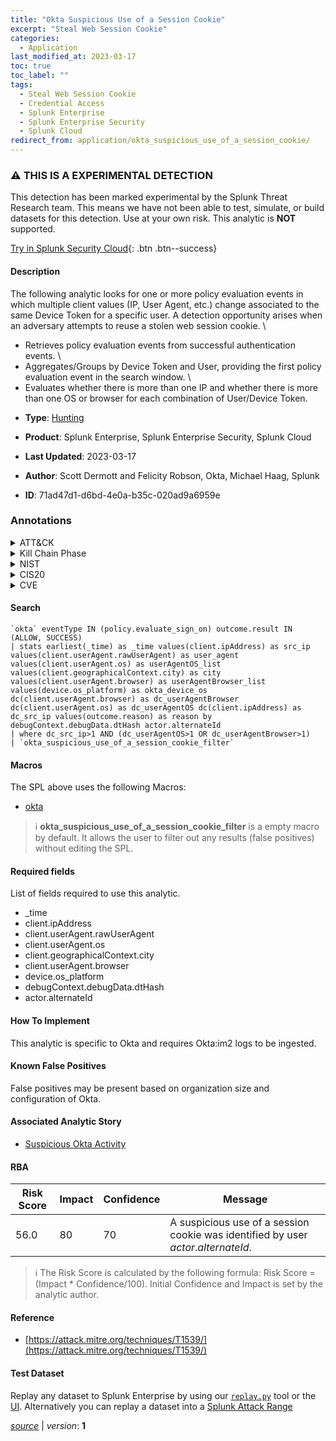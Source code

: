 ```yaml
---
title: "Okta Suspicious Use of a Session Cookie"
excerpt: "Steal Web Session Cookie"
categories:
  - Application
last_modified_at: 2023-03-17
toc: true
toc_label: ""
tags:
  - Steal Web Session Cookie
  - Credential Access
  - Splunk Enterprise
  - Splunk Enterprise Security
  - Splunk Cloud
redirect_from: application/okta_suspicious_use_of_a_session_cookie/
---
```


### :warning: THIS IS A EXPERIMENTAL DETECTION
This detection has been marked experimental by the Splunk Threat Research team. This means we have not been able to test, simulate, or build datasets for this detection. Use at your own risk. This analytic is **NOT** supported.


[Try in Splunk Security Cloud](https://www.splunk.com/en_us/cyber-security.html){: .btn .btn--success}

#### Description

The following analytic looks for one or more policy evaluation events in which multiple client values (IP, User Agent, etc.) change associated to the same Device Token for a specific user. A detection opportunity arises when an adversary attempts to reuse a stolen web session cookie. \
* Retrieves policy evaluation events from successful authentication events. \
* Aggregates/Groups by Device Token and User, providing the first policy evaluation event in the search window. \
* Evaluates whether there is more than one IP and whether there is more than one OS or browser for each combination of User/Device Token.

- **Type**: [Hunting](https://github.com/splunk/security_content/wiki/Detection-Analytic-Types)
- **Product**: Splunk Enterprise, Splunk Enterprise Security, Splunk Cloud

- **Last Updated**: 2023-03-17
- **Author**: Scott Dermott and Felicity Robson, Okta, Michael Haag, Splunk
- **ID**: 71ad47d1-d6bd-4e0a-b35c-020ad9a6959e

### Annotations
<details>
  <summary>ATT&CK</summary>

<div markdown="1">

#### [ATT&CK](https://attack.mitre.org/)

| ID          | Technique   | Tactic         |
| ----------- | ----------- |--------------- |
| [T1539](https://attack.mitre.org/techniques/T1539/) | Steal Web Session Cookie | Credential Access |

</div>
</details>


<details>
  <summary>Kill Chain Phase</summary>

<div markdown="1">

* Exploitation


</div>
</details>


<details>
  <summary>NIST</summary>

<div markdown="1">

* DE.AE



</div>
</details>

<details>
  <summary>CIS20</summary>

<div markdown="1">

* CIS 10



</div>
</details>

<details>
  <summary>CVE</summary>

<div markdown="1">


</div>
</details>


#### Search

```
`okta` eventType IN (policy.evaluate_sign_on) outcome.result IN (ALLOW, SUCCESS) 
| stats earliest(_time) as _time values(client.ipAddress) as src_ip values(client.userAgent.rawUserAgent) as user_agent values(client.userAgent.os) as userAgentOS_list values(client.geographicalContext.city) as city values(client.userAgent.browser) as userAgentBrowser_list values(device.os_platform) as okta_device_os dc(client.userAgent.browser) as dc_userAgentBrowser dc(client.userAgent.os) as dc_userAgentOS dc(client.ipAddress) as dc_src_ip values(outcome.reason) as reason by debugContext.debugData.dtHash actor.alternateId 
| where dc_src_ip>1 AND (dc_userAgentOS>1 OR dc_userAgentBrowser>1) 
| `okta_suspicious_use_of_a_session_cookie_filter`
```

#### Macros
The SPL above uses the following Macros:
* [okta](https://github.com/splunk/security_content/blob/develop/macros/okta.yml)

> :information_source:
> **okta_suspicious_use_of_a_session_cookie_filter** is a empty macro by default. It allows the user to filter out any results (false positives) without editing the SPL.



#### Required fields
List of fields required to use this analytic.
* _time
* client.ipAddress
* client.userAgent.rawUserAgent
* client.userAgent.os
* client.geographicalContext.city
* client.userAgent.browser
* device.os_platform
* debugContext.debugData.dtHash
* actor.alternateId



#### How To Implement
This analytic is specific to Okta and requires Okta:im2 logs to be ingested.
#### Known False Positives
False positives may be present based on organization size and configuration of Okta.

#### Associated Analytic Story
* [Suspicious Okta Activity](/stories/suspicious_okta_activity)




#### RBA

| Risk Score  | Impact      | Confidence   | Message      |
| ----------- | ----------- |--------------|--------------|
| 56.0 | 80 | 70 | A suspicious use of a session cookie was identified by user $actor.alternateId$. |


> :information_source:
> The Risk Score is calculated by the following formula: Risk Score = (Impact * Confidence/100). Initial Confidence and Impact is set by the analytic author.


#### Reference

* [https://attack.mitre.org/techniques/T1539/](https://attack.mitre.org/techniques/T1539/)



#### Test Dataset
Replay any dataset to Splunk Enterprise by using our [`replay.py`](https://github.com/splunk/attack_data#using-replaypy) tool or the [UI](https://github.com/splunk/attack_data#using-ui).
Alternatively you can replay a dataset into a [Splunk Attack Range](https://github.com/splunk/attack_range#replay-dumps-into-attack-range-splunk-server)




[*source*](https://github.com/splunk/security_content/tree/develop/detections/application/okta_suspicious_use_of_a_session_cookie.yml) \| *version*: **1**